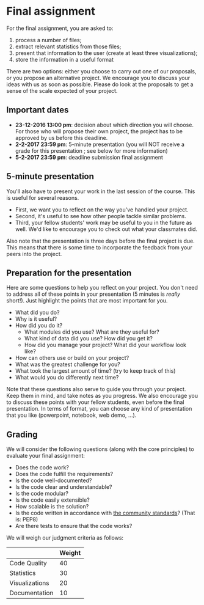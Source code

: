 # Final assignment

For the final assignment, you are asked to:

1. process a number of files;
2. extract relevant statistics from those files;
3. present that information to the user (create at least three visualizations);
4. store the information in a useful format

There are two options: either you choose to carry out one of our proposals, or you propose an alternative project. We encourage you to discuss your ideas with us as soon as possible. Please do look at the proposals to get a sense of the scale expected of your project.

## Important dates

* **23-12-2016 13:00 pm**: decision about which direction you will choose. For those who will propose their own project, the project has to be approved by us before this deadline.
* **2-2-2017 23:59 pm**: 5-minute presentation (you will NOT receive a grade for this presentation ; see below for more information)
* **5-2-2017 23:59 pm**: deadline submission final assignment



## 5-minute presentation

You'll also have to present your work in the last session of the course. This is
useful for several reasons. 

* First, we want you to reflect on the way you've handled
your project. 
* Second, it's useful to see how other people tackle similar problems.
* Third, your fellow students' work may be useful to you in the future as well. We'd
like to encourage you to check out what your classmates did.

Also note that the presentation is three days before the final project is due. This means that there is some time to incorporate the feedback from your peers into the project.

## Preparation for the presentation

Here are some questions to help you reflect on your project. You don't need to
address all of these points in your presentation (5 minutes is *really* short!).
Just highlight the points that are most important for you.

* What did you do?
* Why is it useful?
* How did you do it?
    - What modules did you use? What are they useful for?
    - What kind of data did you use? How did you get it?
    - How did you manage your project? What did your workflow look like?
* How can others use or build on your project?
* What was the greatest challenge for you?
* What took the largest amount of time? (try to keep track of this)
* What would you do differently next time?

Note that these questions also serve to guide you through your project. Keep them in mind, and take notes as you progress. We also encourage you to discuss these points with your fellow students, even before the final presentation. In terms of format, you can choose any kind of presentation that you like (powerpoint, notebook, web demo, ...). 

## Grading

We will consider the following questions (along with the core principles) to evaluate your final assignment:

* Does the code work?
* Does the code fulfill the requirements?
* Is the code well-documented?
* Is the code clear and understandable?
* Is the code modular?
* Is the code easily extensible?
* How scalable is the solution?
* Is the code written in accordance with [the community standards](http://pep8.org/)? (That is: PEP8)
* Are there tests to ensure that the code works?

We will weigh our judgment criteria as follows:

|     |Weight|
|-----|------|
| Code Quality |40 |
| Statistics | 30 |
| Visualizations | 20 |
| Documentation | 10 |
